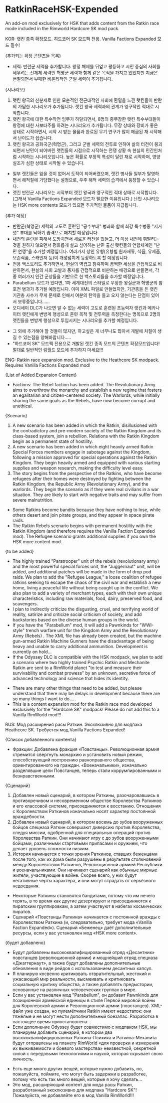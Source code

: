 # RatkinRaceHSK-Expended
An add-on mod exclusively for HSK that adds content from the Ratkin race mode included in the Rimworld Hardcore SK mod pack.

KOR: 랫킨 종족 확장모드. 히드코어 SK 모드팩 전용. Vanilla Factions Expanded 모드 필수!

{추가되는 확장 콘텐츠들 목록}
- 세력: 반란군 세력을 추가합니다. 왕정 체제를 뒤엎고 평등하고 시민 중심의 사회를 세우려는 신체제 세력인 혁명군 세력과 함께 같은 목적을 가지고 있었지만 지금은 변질되면서 부패한 비윤리적인 군벌 세력이 추가됩니다.
	
{시나리오}
1. 랫킨 왕국의 신분제로 인한 모순적인 전근대적인 사회에 환멸을 느낀 랫킨들이 반란의 가담한 시나리오가 추가됩니다. 랫킨 왕국 세력과의 관계가 영구적인 적대로 시작합니다.
2. 랫킨 왕국에 대한 특수작전 임무가 하달되면서, 8명의 중무장한 랫킨 특수부대들이 왕정에 대한 사보타주를 하려는 시나리오가 추가됩니다. 무장 상태와 장비가 좋은 상태로 시작하면서, 시작 시 받는 물품과 완료된 무기 연구가 많이 해금된 채 시작해서 난이도가 쉽습니다.
3. 랫킨 왕국과 공화국군(혁명군), 그리고 군벌 세력의 전투로 인하여 삶의 터전이 붕괴되면서 난민이 되어버린 랫킨들의 시점으로 시작하는 전쟁 상황 속 현실의 민간인처럼 시작하는 시나리오입니다. 높은 확률로 부정적 특성이 달린 채로 시작하며, 영양실조가 심한 상태로 시작될 수 있습니다.

+ 일부 랫킨들은 잃을 것이 없어서 도적이 되어버렸으며, 랫킨 병사들 일부가 탈영하면서 해적질에 가담했다는 설정으로, 우주 해적 세력의 습격에서 등장할 수 있습니다.
+ 랫킨 반란군 시나리오는 시작부터 랫킨 왕국과 영구적인 적대 상태로 시작합니다.(그래서 Vanilla Factions Expanded 모드가 필요한 이유입니다.) 난민 시나리오는 HSK more contents 모드가 있으면 추가적인 물품이 지급됩니다.

{추가 예정}
- 반란군(혁명군) 세력의 고도로 훈련된 "공수부대" 병과와 함께 최강 특수병종 "저거넛" 부대를 낙하기 습격으로 패치할 예정입니다.
- 내전의 혼란을 피해서 도망치면서 새로운 터전을 민들고, 더 이상 내전에 휘말리는 것을 원하지 않으면서 평화롭게 살고 싶어하는 난민 출신 랫킨들의 연합체계인 "난민 연맹"을 추가할 예정입니다. 여러가지 상인 유형(유형별 원자재류, 식품, 유제품, 보존식품, 스캐빈저 등)이 개성넘치게 등장하도록 할 예정입니다.
- 전용 백스토리도 추가하면서, 현실의 역겹고 참혹하며 끔찍한 세상을 간접적으로 비판하면서, 현실의 사회 고발과 풍자를 간접적으로 비판하는 배경으로 만들면서, 각종 여러가지 인간 군상들을 기반으로 한 백스토리들을 추가할 예정입니다.
- Parabellum 모드가 있다면, 1차 세계대전의 스타일로 무장한 왕실군과 혁명군의 참호전 병과가 추가될 예정입니다. 이미 XML 파일로 만들었지만, 기관총을 든 랫킨 기관총 사수가 무게 문제로 인해서 여분의 탄약을 들고 오지 않는다는 단점이 있어서 보류중입니다......
- 오디세이 DLC가 나오면 알 수 없는 세력이 고도로 훈련된 초능력자 랫킨과 메카나이터 랫킨에게 변방계 행성으로 훈련 목적 및 전투력을 측정한다는 명목으로 2명의 랫킨들을 변방계 행성으로 투입시키는 시나리오를 추가할 예정입니다.

+ 그 외에 추가해야 할 것들이 많지만, 하고싶은 게 너무나도 많아서 개발에 차질이 생길 수 있는점을 양해바랍니다.....
+ "하드코어 SK" 모드팩 전용으로 개발된 랫킨 종족 모드의 콘텐츠 확장모드입니다! 절대로 일반적인 림월드 모드에 추가하지 마세요!!!

ENG: Ratkin race expansion mod. Exclusive to the Heathcore SK modpack. Requires Vanilla Factions Expanded mod!

{List of Added Expansion Content}
- Factions: The Rebel faction has been added. The Revolutionary Army aims to overthrow the monarchy and establish a new regime that fosters an egalitarian and citizen-centered society. The Warlords, while initially sharing the same goals as the Rebels, have now become corrupt and unethical.

{Scenario}
1. A new scenario has been added in which the Ratkin, disillusioned with the contradictory and pre-modern society of the Ratkin Kingdom and its class-based system, join a rebellion. Relations with the Ratkin Kingdom begin as a permanent state of hostility.
2. A new scenario has been added in which eight heavily armed Ratkin Special Forces members engage in sabotage against the Kingdom, following a mission approved for special operations against the Ratkin Kingdom. They begin heavily armed and equipped with various starting supplies and weapon research, making the difficulty level easy.
3. The story begins from the perspective of the Ratkins, who have become refugees after their homes were destroyed by fighting between the Ratkin Kingdom, the Republic Army (Revolutionary Army), and the warlords. They begin the scenario as if they were real civilians in a war situation. They are likely to start with negative traits and may suffer from severe malnutrition.

+ Some Ratkins become bandits because they have nothing to lose, while others desert and join pirate groups, and they appear in space pirate raids.
+ The Ratkin Rebels scenario begins with permanent hostility with the Ratkin Kingdom (and therefore requires the Vanilla Faction Expanded mod). The Refugee scenario grants additional supplies if you own the HSK more content mod.

{to be added}
- The highly trained "Paratrooper" unit of the rebels (revolutionary army) and the most powerful special forces unit, the "Juggernaut" unit, will be added, and additional patches will be made in the form of drop pod raids.
We plan to add the "Refugee League," a loose coalition of refugee ratkins seeking to escape the chaos of the civil war and establish a new home, living a peaceful life without being caught up in the conflict. We also plan to add a variety of merchant types, each with their own unique characteristics, including raw materials, food, dairy, preserved food, and scavengers.
- I plan to indirectly criticize the disgusting, cruel, and terrifying world of reality, satirize and criticize social criticism of society, and add backstories based on the diverse human groups in the world.
- If you have the "Parabellum" mod, it will add a Pawnkinds for "WWI-style" trench warfare unit for the Kingdom Army and the  Revolutionary Army (Rebels) . The XML file has already been created, but the machine gun-armed Ratkin Machine Gunners have the disadvantage of being heavy and unable to carry additional ammunition. Development is currently on hold...
- If the Odyssey DLC is compatible with the HSK modpack, we plan to add a scenario where two highly trained Psychic Ratkin and Mechanite Ratkin are sent to a RimWorld planet "to test and measure their survivability and combat prowess" by an unknown, secretive force of advanced technology and science that hides its identity.

+ There are many other things that need to be added, but please understand that there may be delays in development because there are so many things I want to do.....
+ This is a content expansion mod for the Ratkin race mod developed exclusively for the "Hardcore SK" modpack! Please do not add this to a Vanilla RimWorld mod!!!

RUS: Мод расширения расы Раткин. Эксклюзивно для модпака Heathcore SK. Требуется мод Vanilla Factions Expanded!

{Список добавленного контента}
- Фракции: Добавлена ​​фракция «Повстанцы». Революционная армия стремится свергнуть монархию и установить новый режим, способствующий построению равноправного общества, ориентированного на граждан. «Военачальники», изначально разделявшие цели Повстанцев, теперь стали коррумпированными и безнравственными.

{Сценарий}
1. Добавлен новый сценарий, в котором Раткины, разочаровавшись в противоречивом и несовременном обществе Королевства Раткинов и его классовой системе, присоединяются к восстанию. Отношения с Королевством Раткинов изначально носят характер постоянной враждебности.
2. Добавлен новый сценарий, в котором восемь до зубов вооруженных бойцов спецназа Раткин совершают диверсию против Королевства, следуя миссии, одобренной для специальных операций против Королевства Раткин. Они начинают игру с до зубов вооруженными бойцами, различными стартовыми припасами и оружием, что делает уровень сложности низким.
3. История начинается с точки зрения Раткинов, ставших беженцами после того, как их дома были разрушены в результате столкновений между Королевством Раткинов, Революционной армией Республики и военачальниками. Они начинают сценарий как обычные мирные жители, участвующие в войне. Скорее всего, у них будут негативные черты характера, и они могут страдать от серьёзного недоедания.

+ Некоторые Раткины становятся бандитами, потому что им нечего терять, в то время как другие дезертируют и присоединяются к пиратским группировкам, а затем участвуют в набегах космических пиратов.
+ Сценарий «Повстанцы Раткина» начинается с постоянной вражды с Королевством Раткина (и, следовательно, требует мода «Vanilla Faction Expanded»). Сценарий «Беженец» даёт дополнительные ресурсы, если у вас установлен мод «HSK more content».

{будет добавлено}
- Будут добавлены высококвалифицированный отряд «Десантник» повстанцев (революционной армии) и мощнейший отряд спецназа «Джаггернаут», а также будут добавлены дополнительные обновления в виде рейдов с использованием десантных капсул.
- Я планирую косвенно критиковать отвратительный, жестокий и ужасающий мир реальности, высмеивать и критиковать социальную критику общества, а также добавлять предыстории, основанные на различных человеческих группах в мире.
- Если у вас установлен мод "Parabellum", он добавит Pawnkinds для позиционной армейской единицы в стиле Первой мировой войны для Королевской армии и Революционной армии (повстанцев). XML-файл уже создан, но пулемётчики Ratkin имеют недостаток: они тяжёлые и не могут нести дополнительный боезапас. Разработка в настоящее время приостановлена...
- Если дополнение Odyssey будет совместимо с модпаком HSK, мы планируем добавить сценарий, в котором два высококвалифицированных Раткина-Психика и Раткина-Механита будут отправлены на планету RimWorld «для проверки и измерения их выживаемости и боевого мастерства» неизвестной, секретной силой с передовыми технологиями и наукой, которая скрывает свою личность.

+ Есть еще много других вещей, которые нужно добавить, но, пожалуйста, поймите, что могут быть задержки в разработке, потому что есть так много вещей, которые я хочу сделать...
+ Это мод, расширяющий контент для мода расы Раткин, разработанный эксклюзивно для модпака "Hardcore SK"! Пожалуйста, не добавляйте его в мод Vanilla RimWorld!!!
